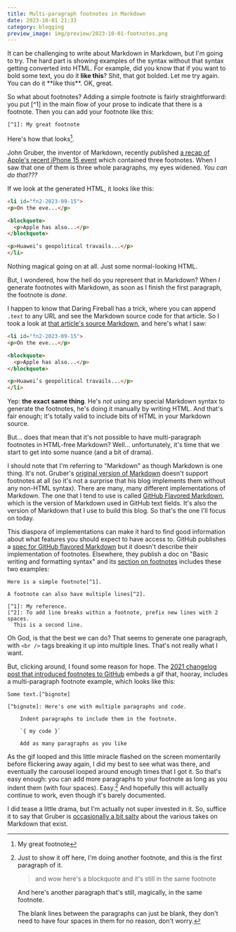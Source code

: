 ```yaml
---
title: Multi-paragraph footnotes in Markdown
date: 2023-10-01 21:33
category: blogging
preview_image: img/preview/2023-10-01-footnotes.png
---
```


It can be challenging to write about Markdown in Markdown, but I'm going to try. The hard part is showing examples of the syntax without that syntax getting converted into HTML. For example, did you know that if you want to bold some text, you do it **like this**? Shit, that got bolded. Let me try again. You can do it \*\*like this\*\*. OK, great.

So what about footnotes? Adding a simple footnote is fairly straightforward: you put \[^1\] in the main flow of your prose to indicate that there is a footnote. Then you can add your footnote like this:

```
[^1]: My great footnote
```

Here's how that looks[^1].

[^1]: My great footnote

John Gruber, the inventor of Markdown, recently published [a recap of Apple's recent iPhone 15 event](https://daringfireball.net/2023/09/thoughts_and_observations_on_this_weeks_wonderlust_apple_event) which contained three footnotes. When I saw that one of them is three whole paragraphs, my eyes widened. _You can do that???_

If we look at the generated HTML, it looks like this:

```html
<li id="fn2-2023-09-15">
<p>On the eve...</p>

<blockquote>
  <p>Apple has also...</p>
</blockquote>

<p>Huawei’s geopolitical travails...</p>
</li>
```

Nothing magical going on at all. Just some normal-looking HTML.

But, I wondered, how the hell do you represent that in Markdown? When _I_ generate footnotes with Markdown, as soon as I finish the first paragraph, the footnote is _done_.

I happen to know that Daring Fireball has a trick, where you can append `.text` to any URL and see the Markdown source code for that article. So I took a look at [that article's source Markdown](https://daringfireball.net/2023/09/thoughts_and_observations_on_this_weeks_wonderlust_apple_event.text), and here's what I saw:

```html
<li id="fn2-2023-09-15">
<p>On the eve...</p>

<blockquote>
  <p>Apple has also...</p>
</blockquote>

<p>Huawei’s geopolitical travails...</p>
</li>
```

Yep: **the exact same thing**. He's _not_ using any special Markdown syntax to generate the footnotes, he's doing it manually by writing HTML. And that's fair enough; it's totally valid to include bits of HTML in your Markdown source.

But... does that mean that it's not possible to have multi-paragraph footnotes in HTML-free Markdown? Well... unfortunately, it's time that we start to get into some nuance (and a bit of drama).

I should note that I'm referring to "Markdown" as though Markdown is one thing. It's not. Gruber's [original version of Markdown](https://daringfireball.net/projects/markdown/) doesn't support footnotes at all (so it's not a surprise that his blog implements them without any non-HTML syntax). There are many, many different implementations of Markdown. The one that I tend to use is called [GitHub Flavored Markdown](https://docs.github.com/en/get-started/writing-on-github/getting-started-with-writing-and-formatting-on-github/basic-writing-and-formatting-syntax), which is the version of Markdown used in GitHub text fields. It's also the version of Markdown that I use to build this blog. So that's the one I'll focus on today.

This diaspora of implementations can make it hard to find good information about what features you should expect to have access to. GitHub publishes a [spec for GitHub flavored Markdown](https://github.github.com/gfm/) but it doesn't describe their implementation of footnotes. Elsewhere, they publish a doc on "Basic writing and formatting syntax" and its  [section on footnotes](https://docs.github.com/en/get-started/writing-on-github/getting-started-with-writing-and-formatting-on-github/basic-writing-and-formatting-syntax#footnotes) includes these two examples:

```
Here is a simple footnote[^1].

A footnote can also have multiple lines[^2].

[^1]: My reference.
[^2]: To add line breaks within a footnote, prefix new lines with 2 spaces.
  This is a second line.
```

Oh God, is that the best we can do? That seems to generate one paragraph, with `<br />` tags breaking it up into multiple lines. That's not really what I want.

But, clicking around, I found some reason for hope. The [2021 changelog post that introduced footnotes to GitHub](https://github.blog/changelog/2021-09-30-footnotes-now-supported-in-markdown-fields/) embeds a gif that, hooray, includes a multi-paragraph footnote example, which looks like this:

```
Some text.[^bignote]

[^bignote]: Here's one with multiple paragraphs and code.

    Indent paragraphs to include them in the footnote.

    `{ my code }`

    Add as many paragraphs as you like
```

As the gif looped and this little miracle flashed on the screen momentarily before flickering away again, I did my best to see what was there, and eventually the carousel looped around enough times that I got it. So that's easy enough: you can add more paragraphs to your footnote as long as you indent them (with four spaces). Easy.[^2] And hopefully this will actually continue to work, even though it's barely documented.


[^2]: Just to show it off here, I'm doing another footnote, and this is the first paragraph of it.

    > and wow here's a blockquote and it's still in the same footnote

    And here's another paragraph that's still, magically, in the same footnote.

    The blank lines between the paragraphs can just be blank, they don't need to have four spaces in them for no reason, don't worry.

I did tease a little drama, but I'm actually not super invested in it. So, suffice it to say that Gruber is [occasionally a bit salty](https://blog.codinghorror.com/standard-markdown-is-now-common-markdown/) about the various takes on Markdown that exist.
